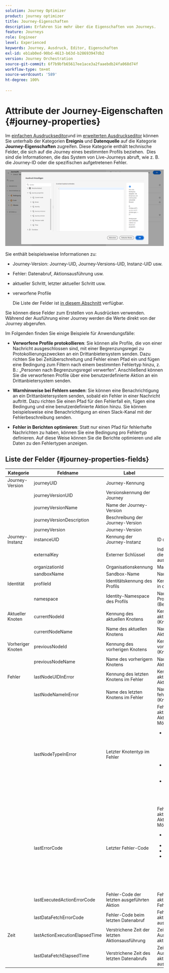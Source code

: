```yaml
---
solution: Journey Optimizer
product: journey optimizer
title: Journey-Eigenschaften
description: Erfahren Sie mehr über die Eigenschaften von Journeys.
feature: Journeys
role: Engineer
level: Experienced
keywords: Journey, Ausdruck, Editor, Eigenschaften
exl-id: eb1ab0ed-90bd-4613-b63d-b28693947db2
version: Journey Orchestration
source-git-commit: 6f7b9bfb65617ee1ace3a2faaebdb24fa068d74f
workflow-type: tm+mt
source-wordcount: '589'
ht-degree: 100%

---
```


# Attribute der Journey-Eigenschaften {#journey-properties}

Im [einfachen Ausdruckseditor](../condition-activity.md#about_condition)und im [erweiterten Ausdruckseditor](../expression/expressionadvanced.md) können Sie unterhalb der Kategorien **Ereignis** und **Datenquelle** auf die Kategorie **Journey-Eigenschaften** zugreifen. Diese Kategorie enthält technische Felder, die sich auf die Journey eines bestimmten Profils beziehen.  Dies sind die Informationen, die das System von Live-Journeys abruft, wie z. B. die Journey-ID oder die spezifischen aufgetretenen Fehler.

![](../assets/journey-properties.png)

Sie enthält beispielsweise Informationen zu:

* Journey-Version: Journey-UID, Journey-Versions-UID, Instanz-UID usw.
* Fehler: Datenabruf, Aktionsausführung usw.
* aktueller Schritt, letzter aktueller Schritt usw.
* verworfene Profile

  Die Liste der Felder ist [in diesem Abschnitt](#journey-properties-fields) verfügbar.

Sie können diese Felder zum Erstellen von Ausdrücken verwenden. Während der Ausführung einer Journey werden die Werte direkt von der Journey abgerufen.

Im Folgenden finden Sie einige Beispiele für Anwendungsfälle:

* **Verworfene Profile protokollieren**: Sie können alle Profile, die von einer Nachricht ausgeschlossen sind, mit einer Begrenzungsregel zu Protokollierungszwecken an ein Drittanbietersystem senden. Dazu richten Sie bei Zeitüberschreitung und Fehler einen Pfad ein und fügen eine Bedingung zum Filtern nach einem bestimmten Fehlertyp hinzu, z. B.: „Personen nach Begrenzungsregel verwerfen“. Anschließend können Sie die verworfenen Profile über eine benutzerdefinierte Aktion an ein Drittanbietersystem senden.

* **Warnhinweise bei Fehlern senden**: Sie können eine Benachrichtigung an ein Drittanbietersystem senden, sobald ein Fehler in einer Nachricht auftritt. Dazu richten Sie einen Pfad für den Fehlerfall ein, fügen eine Bedingung und eine benutzerdefinierte Aktion hinzu. Sie können beispielsweise eine Benachrichtigung an einen Slack-Kanal mit der Fehlerbeschreibung senden.

* **Fehler in Berichten optimieren**: Statt nur einen Pfad für fehlerhafte Nachrichten zu haben, können Sie eine Bedingung pro Fehlertyp definieren. Auf diese Weise können Sie die Berichte optimieren und alle Daten zu den Fehlertypen anzeigen.

## Liste der Felder {#journey-properties-fields}

| Kategorie | Feldname | Label | Beschreibung |
|---|---|---|------------|
| Journey-Version | journeyUID | Journey-Kennung | |
| | journeyVersionUID | Versionskennung der Journey | |
| | journeyVersionName | Name der Journey-Version | |
| | journeyVersionDescription | Beschreibung der Journey-Version | |
| | journeyVersion | Journey-Version | |
| Journey-Instanz | instanceUID | Kennung der Journey-Instanz | ID der Instanz |
| | externalKey | Externer Schlüssel | Individuelle Kennung, die die Journey auslöst |
| | organizationId | Organisationskennung | Markenorganisation |
| | sandboxName | Sandbox-Name | Name der Sandbox |
| Identität | profileId | Identitätskennung des Profils | Kennung des Profils in der Journey |
| | namespace | Identity-Namespace des Profils | Namespace des Profils in der Journey (Beispiel: ECID) |
| Aktueller Knoten | currentNodeId | Kennung des aktuellen Knotens | Kennung der aktuellen Aktivität (Knoten) |
| | currentNodeName | Name des aktuellen Knotens | Name der aktuellen Aktivität (Knoten) |
| Vorheriger Knoten | previousNodeId | Kennung des vorherigen Knotens | Kennung der vorherigen Aktivität (Knoten) |
| | previousNodeName | Name des vorherigern Knotens | Name der vorherigen Aktivität (Knoten) |
| Fehler | lastNodeUIDInError | Kennung des letzten Knotens im Fehler | Kennung der aktuellen fehlerhaften Aktivität (Knoten) |
| | lastNodeNameInError | Name des letzten Knotens im Fehler | Name der aktuellen fehlerhaften Aktivität (Knoten) |
| | lastNodeTypeInError | Letzter Knotentyp im Fehler | Fehlertyp der aktuellen fehlerhaften Aktivität (Knoten). Mögliche Typen:<ul><li>Ereignisse: Ereignisse, Reaktionen, SQ (Beispiel: Zielgruppen-Qualifizierung)</li><li>Flusssteuerung: Ende, Bedingung, Warten</li><li>Aktionen: ACS-Aktionen, Sprung, benutzerdefinierte Aktion</li></ul> |
| | lastErrorCode | Letzter Fehler-Code | Fehler-Code der aktuellen fehlerhaften Aktivität (Knoten). Mögliche Fehler: <ul><li>HTTP-Fehler-Codes</li><li>capped</li><li>timedOut</li><li>Fehler (Beispiel: Standard bei unerwartetem Fehler. Sollte nicht / äußerst selten vorkommen.)</li></ul> |
| | lastExecutedActionErrorCode | Fehler-Code der letzten ausgeführten Aktion | Fehler-Code der aktuellen Aktion im Fehler |
| | lastDataFetchErrorCode | Fehler-Code beim letzten Datenabruf | Fehler-Code beim aktuellen Datenabruf aus Datenquellen |
| Zeit | lastActionExecutionElapsedTime | Verstrichene Zeit der letzten Aktionsausführung | Zeitaufwand für die Ausführung der aktuellen Aktion |
| | lastDataFetchElapsedTime | Verstrichene Zeit des letzten Datenabrufs | Zeitaufwand für die Ausführung des aktuellen Datenabrufs aus Datenquellen |
